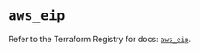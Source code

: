 # `aws_eip`

Refer to the Terraform Registry for docs: [`aws_eip`](https://registry.terraform.io/providers/hashicorp/aws/6.13.0/docs/resources/eip).

